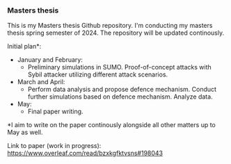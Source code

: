 ### Masters thesis

This is my Masters thesis Github repository. I'm conducting my masters thesis spring semester of 2024. The repository will be updated continously. 

Initial plan*:
- January and February: 
  - Preliminary simulations in SUMO. Proof-of-concept attacks with Sybil attacker utilizing different attack scenarios.
- March and April:
  - Perform data analysis and propose defence mechanism. Conduct further simulations based on defence mechanism. Analyze data.
- May:
  - Final paper writing.

*I aim to write on the paper continously alongside all other matters up to May as well.

Link to paper (work in progress): https://www.overleaf.com/read/bzxkgfktvsns#198043 